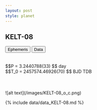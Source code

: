 ```yaml
---
layout: post
style: planet
---
```

<script src="../js/planets.js"></script>

## KELT-08

<!-- Tab links -->
<div class="tab">
<button class="tablinks" onclick="openCity(event, 'Ephemeris')">Ephemeris</button>
<button class="tablinks" onclick="openCity(event, 'Data')">Data</button>
</div>

<!-- Tab content -->
<div id="Ephemeris" class="tabcontent" markdown="1">
<br/><br/>
$$P = 3.2440788(33) $$ day <br/>
$$T_0 = 2457574.46926(70) $$ BJD TDB
<br/><br/>
<br/><br/>
![alt text](/images/KELT-08_o_c.png)
</div>


<div id="Data" class="tabcontent" markdown="1">

{% include data/data_KELT-08.md %}

</div>

<script src="../js/tabs.js"></script>



